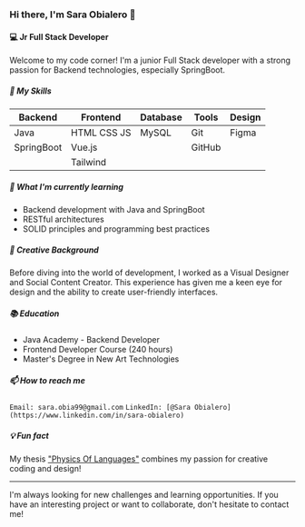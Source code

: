 ### Hi there, I'm Sara Obialero 👋
#### 💻 Jr Full Stack Developer
Welcome to my code corner! I'm a junior Full Stack developer with a strong passion for Backend technologies, especially SpringBoot.

##### 🚀 My Skills

| Backend    | Frontend    | Database | Tools | Design |
|---------   |----------   |----------|-------|--------|
| Java       | HTML CSS JS | MySQL    | Git   | Figma  |
| SpringBoot | Vue.js      |          | GitHub|        |
|            | Tailwind    |          |       |        |

##### 🌱 What I'm currently learning
* Backend development with Java and SpringBoot
* RESTful architectures
* SOLID principles and programming best practices

##### 🎨 Creative Background
Before diving into the world of development, I worked as a Visual Designer and Social Content Creator. This experience has given me a keen eye for design and the ability to create user-friendly interfaces.

##### 📚 Education
- Java Academy - Backend Developer
- Frontend Developer Course (240 hours)
- Master's Degree in New Art Technologies

##### 📫 How to reach me
` Email: sara.obia99@gmail.com `
` LinkedIn: [@Sara Obialero](https://www.linkedin.com/in/sara-obialero) `

##### 💡 Fun fact
My thesis ["Physics Of Languages"](https://youtu.be/RWGX1qwGPVM?si=cB-uuW6n4bSkYSwu) combines my passion for creative coding and design!

---
I'm always looking for new challenges and learning opportunities. If you have an interesting project or want to collaborate, don't hesitate to contact me!
